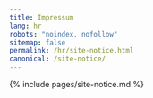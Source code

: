 ```yaml
---
title: Impressum
lang: hr
robots: "noindex, nofollow"
sitemap: false
permalink: /hr/site-notice.html
canonical: /site-notice/
---
```


{% include pages/site-notice.md %}
